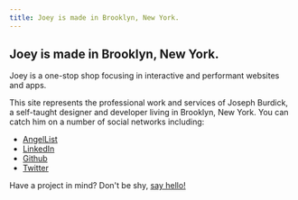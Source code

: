 ```yaml
---
title: Joey is made in Brooklyn, New York.
---
```

## Joey is made in Brooklyn, New York.
Joey is a one-stop shop focusing in interactive and performant websites and apps.

This site represents the professional work and services of Joseph Burdick, a self-taught designer and developer living in Brooklyn, New York. You can catch him on a number of social networks including:
- [AngelList](https://angel.co/josephdburdick)
- [LinkedIn](https://www.linkedin.com/in/josephdburdick)
- [Github](https://www.github.com/josephdburdick)
- [Twitter](https://twitter.com/josephdburdick)

Have a project in mind? Don't be shy, [say hello!](mailto:hello@j0ey.co?subject=Hello!)
